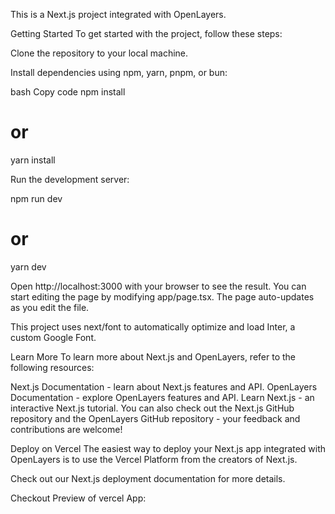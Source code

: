 This is a Next.js project integrated with OpenLayers.

Getting Started
To get started with the project, follow these steps:

Clone the repository to your local machine.

Install dependencies using npm, yarn, pnpm, or bun:

bash
Copy code
npm install

# or

yarn install

Run the development server:

npm run dev

# or

yarn dev

Open http://localhost:3000 with your browser to see the result.
You can start editing the page by modifying app/page.tsx. The page auto-updates as you edit the file.

This project uses next/font to automatically optimize and load Inter, a custom Google Font.

Learn More
To learn more about Next.js and OpenLayers, refer to the following resources:

Next.js Documentation - learn about Next.js features and API.
OpenLayers Documentation - explore OpenLayers features and API.
Learn Next.js - an interactive Next.js tutorial.
You can also check out the Next.js GitHub repository and the OpenLayers GitHub repository - your feedback and contributions are welcome!

Deploy on Vercel
The easiest way to deploy your Next.js app integrated with OpenLayers is to use the Vercel Platform from the creators of Next.js.

Check out our Next.js deployment documentation for more details.

Checkout Preview of vercel App:
